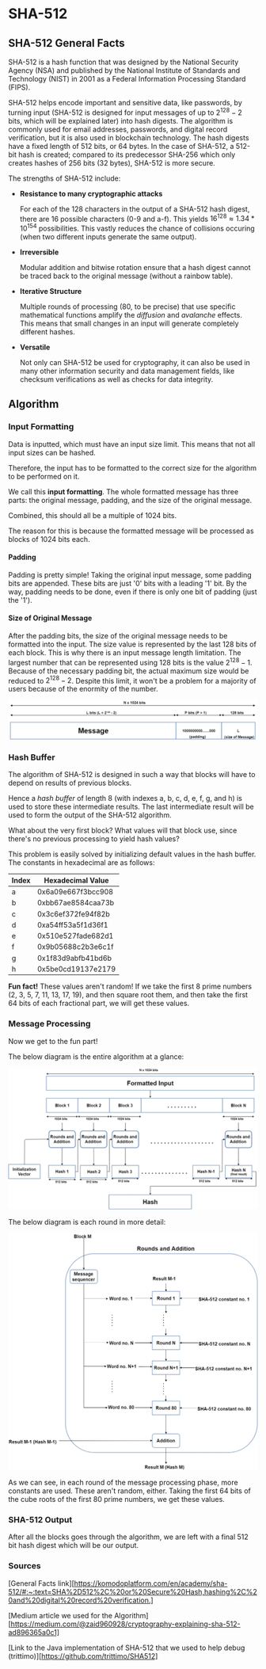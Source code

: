 # SHA-512

## SHA-512 General Facts

SHA-512 is a hash function that was designed by the National Security Agency (NSA) and published by the National Institute of Standards and Technology (NIST) in 2001 as a Federal Information Processing Standard (FIPS).

SHA-512 helps encode important and sensitive data, like passwords, by turning input (SHA-512 is designed for input messages of up to $`2^{128} - 2`$ bits, which will be explained later) into hash digests. The algorithm is commonly used for email addresses, passwords, and digital record verification, but it is also used in blockchain technology. The hash digests have a fixed length of 512 bits, or 64 bytes. In the case of SHA-512, a 512-bit hash is created; compared to its predecessor SHA-256 which only creates hashes of 256 bits (32 bytes), SHA-512 is more secure. 

The strengths of SHA-512 include:

* **Resistance to many cryptographic attacks**

  For each of the 128 characters in the output of a SHA-512 hash digest, there are 16 possible characters (0-9 and a-f). 
  This yields $`16^{128} \approx 1.34 * 10^{154}`$ possibilities. This vastly reduces the chance of collisions occuring (when two different inputs generate the same output).

* **Irreversible**

  Modular addition and bitwise rotation ensure that a hash digest cannot be traced back to the original message (without a rainbow table). 

* **Iterative Structure**

  Multiple rounds of processing (80, to be precise) that use specific mathematical functions amplify the *diffusion* and *avalanche* effects. This means that small changes in an input will generate completely different hashes.

* **Versatile** 

  Not only can SHA-512 be used for cryptography, it can also be used in many other information security and data management fields, like checksum verifications as well as checks for data integrity. 


## Algorithm


### Input Formatting

Data is inputted, which must have an input size limit. This means that not all input sizes can be hashed. 

Therefore, the input has to be formatted to the correct size for the algorithm to be performed on it. 

We call this **input formatting**. The whole formatted message has three parts: the original message, padding, and the size of the original message. 

Combined, this should all be a multiple of 1024 bits. 

The reason for this is because the formatted message will be processed as blocks of 1024 bits each. 

#### Padding

Padding is pretty simple! Taking the original input message, some padding bits are appended. These bits are just '0' bits with a leading '1' bit. By the way, padding needs to be done, even if there is only one bit of padding (just the '1').

#### Size of Original Message

After the padding bits, the size of the original message needs to be formatted into the input. The size value is represented by the last 128 bits of each block. This is why there is an input message length limitation. The largest number that can be represented using 128 bits is the value $`2^{128} - 1`$. Because of the necessary padding bit, the actual maximum size would be reduced to $`2^{128} - 2`$. Despite this limit, it won't be a problem for a majority of users because of the enormity of the number. 

![Input Formatting](presentation_imgs/pic1.jpg)

### Hash Buffer

The algorithm of SHA-512 is designed in such a way that blocks will have to depend on results of previous blocks. 

Hence a *hash buffer* of length 8 (with indexes a, b, c, d, e, f, g, and h) is used to store these intermediate results. The last intermediate result will be used to form the output of the SHA-512 algorithm. 

What about the very first block? What values will that block use, since there's no previous processing to yield hash values?

This problem is easily solved by initializing default values in the hash buffer. The constants in hexadecimal are as follows:

Index | Hexadecimal Value
--- | ---
a | 0x6a09e667f3bcc908
b | 0xbb67ae8584caa73b
c | 0x3c6ef372fe94f82b
d | 0xa54ff53a5f1d36f1
e | 0x510e527fade682d1
f | 0x9b05688c2b3e6c1f
g | 0x1f83d9abfb41bd6b
h | 0x5be0cd19137e2179

**Fun fact!** These values aren't random! If we take the first 8 prime numbers (2, 3, 5, 7, 11, 13, 17, 19), and then square root them, and then take the first 64 bits of each fractional part, we will get these values.

### Message Processing

Now we get to the fun part!

The below diagram is the entire algorithm at a glance:

![Message Processing](presentation_imgs/pic2.webp)

The below diagram is each round in more detail:

![Rounds](presentation_imgs/pic3.webp)

As we can see, in each round of the message processing phase, more constants are used. These aren't random, either. Taking the first 64 bits of the cube roots of the first 80 prime numbers, we get these values.

### SHA-512 Output

After all the blocks goes through the algorithm, we are left with a final 512 bit hash digest which will be our output. 

### Sources

[General Facts link][https://komodoplatform.com/en/academy/sha-512/#:~:text=SHA%2D512%2C%20or%20Secure%20Hash,hashing%2C%20and%20digital%20record%20verification.]

[Medium article we used for the Algorithm][https://medium.com/@zaid960928/cryptography-explaining-sha-512-ad896365a0c1]

[Link to the Java implementation of SHA-512 that we used to help debug (trittimo)][https://github.com/trittimo/SHA512]

